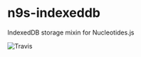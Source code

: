 # n9s-indexeddb
IndexedDB storage mixin for Nucleotides.js

![Travis](https://travis-ci.org/matehat/n9s-angular.svg?branch=master)
